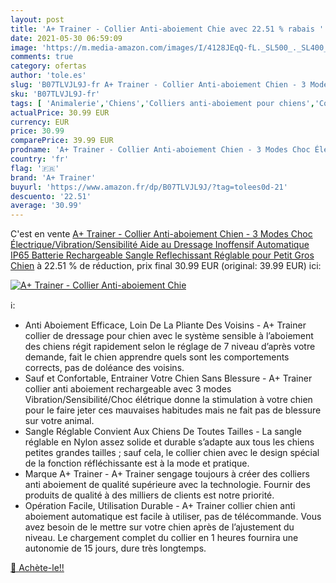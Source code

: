 ```yaml
---
layout: post
title: 'A+ Trainer - Collier Anti-aboiement Chie avec 22.51 % rabais '
date: 2021-05-30 06:59:09
image: 'https://m.media-amazon.com/images/I/4128JEqQ-fL._SL500_._SL400_.jpg'
comments: true
category: ofertas
author: 'tole.es'
slug: 'B07TLVJL9J-fr A+ Trainer - Collier Anti-aboiement Chien - 3 Modes Choc...'
sku: 'B07TLVJL9J-fr'
tags: [ 'Animalerie','Chiens','Colliers anti-aboiement pour chiens','Colliers pour chiens','Colliers, harnais et laisses pour chiens','a+ trainer', ]
actualPrice: 30.99 EUR
currency: EUR
price: 30.99
comparePrice: 39.99 EUR
prodname: 'A+ Trainer - Collier Anti-aboiement Chien - 3 Modes Choc Électrique/Vibration/Sensibilité Aide au Dressage Inoffensif Automatique IP65 Batterie Rechargeable Sangle Reflechissant Réglable pour Petit Gros Chien'
country: 'fr'
flag: '🇫🇷'
brand: 'A+ Trainer'
buyurl: 'https://www.amazon.fr/dp/B07TLVJL9J/?tag=tolees0d-21'
descuento: '22.51'
average: '30.99'
---
```


C'est en vente [A+ Trainer - Collier Anti-aboiement Chien - 3 Modes Choc Électrique/Vibration/Sensibilité Aide au Dressage Inoffensif Automatique IP65 Batterie Rechargeable Sangle Reflechissant Réglable pour Petit Gros Chien](https://www.amazon.fr/dp/B07TLVJL9J/?tag=tolees0d-21)  à  22.51 % de réduction, prix final  30.99 EUR (original: 39.99 EUR) ici:

[![A+ Trainer - Collier Anti-aboiement Chie](https://m.media-amazon.com/images/I/4128JEqQ-fL._SL500_._SL400_.jpg)](https://www.amazon.fr/dp/B07TLVJL9J/?tag=tolees0d-21)

ℹ️:

- Anti Aboiement Efficace, Loin De La Pliante Des Voisins - A+ Trainer collier de dressage pour chien avec le système sensible à l’aboiement des chiens régit rapidement selon le réglage de 7 niveau d’après votre demande, fait le chien apprendre quels sont les comportements corrects, pas de doléance des voisins.
- Sauf et Confortable, Entrainer Votre Chien Sans Blessure - A+ Trainer collier anti aboiement rechargeable avec 3 modes Vibration/Sensibilité/Choc élétrique donne la stimulation à votre chien pour le faire jeter ces mauvaises habitudes mais ne fait pas de blessure sur votre animal.
- Sangle Réglable Convient Aux Chiens De Toutes Tailles - La sangle réglable en Nylon assez solide et durable s’adapte aux tous les chiens petites grandes tailles ; sauf cela, le collier chien avec le design spécial de la fonction réfléchissante est à la mode et pratique.
- Marque A+ Trainer - A+ Trainer sengage toujours à créer des colliers anti aboiement de qualité supérieure avec la technologie. Fournir des produits de qualité à des milliers de clients est notre priorité.
- Opération Facile, Utilisation Durable - A+ Trainer collier chien anti aboiement automatique est facile à utiliser, pas de télécommande. Vous avez besoin de le mettre sur votre chien après de l’ajustement du niveau. Le chargement complet du collier en 1 heures fournira une autonomie de 15 jours, dure très longtemps.

[🛒 Achète-le!!](https://www.amazon.fr/dp/B07TLVJL9J/?tag=tolees0d-21)
